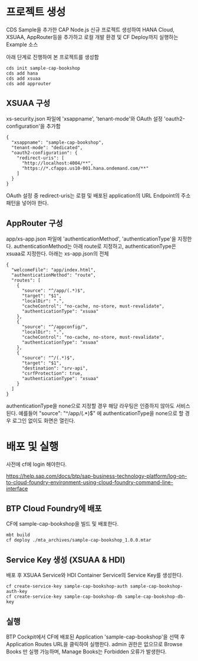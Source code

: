 # 프로젝트 생성

CDS Sample을 추가한 CAP Node.js 신규 프로젝트 생성하여 HANA Cloud, XSUAA, AppRouter등을 추가하고 로컬 개발 환경 및 CF Deploy까지 실행하는 Example 소스

아래 단계로 진행하여 본 프로젝트를 생성함

```
cds init sample-cap-bookshop
cds add hana
cds add xsuaa
cds add approuter
```

## XSUAA 구성

xs-security.json 파일에 'xsappname', 'tenant-mode'와 OAuth 설정 'oauth2-configuration'을 추가함
```
{
  "xsappname": "sample-cap-bookshop",
  "tenant-mode": "dedicated",
  "oauth2-configuration": {
    "redirect-uris": [
      "http://localhost:4004/**",
      "https://*.cfapps.us10-001.hana.ondemand.com/**"
    ]
  }
}
```
OAuth 설정 중 redirect-uris는 로컬 및 배포된 application의 URL Endpoint의 주소 패턴을 넣어야 한다.


## AppRouter 구성

app/xs-app.json 파일에 'authenticationMethod', 'authenticationType'을 지정한다.
authenticationMethod는 아래 route로 지정하고, authenticationType은 xsuaa로 지정한다. 
아래는 xs-app.json의 전체 

```
{
  "welcomeFile": "app/index.html",
  "authenticationMethod": "route",
  "routes": [
    {
      "source": "^/app/(.*)$",
      "target": "$1",
      "localDir": ".",
      "cacheControl": "no-cache, no-store, must-revalidate",
      "authenticationType": "xsuaa"
    },
    {
      "source": "^/appconfig/",
      "localDir": ".",
      "cacheControl": "no-cache, no-store, must-revalidate",
      "authenticationType": "xsuaa"
    },
    {
      "source": "^/(.*)$",
      "target": "$1",
      "destination": "srv-api",
      "csrfProtection": true,
      "authenticationType": "xsuaa"
    }
  ]
}
```
authenticationType을 none으로 지정할 경우 해당 라우팅은 인증하지 않아도 서비스된다. 예를들어 "source": "^/app/(.*)$" 에 authenticationType을 none으로 할 경우 로그인 없이도 화면은 열린다.




# 배포 및 실행
사전에 cf에 login 해야한다.

https://help.sap.com/docs/btp/sap-business-technology-platform/log-on-to-cloud-foundry-environment-using-cloud-foundry-command-line-interface



## BTP Cloud Foundry에 배포

CF에 sample-cap-bookshop을 빌드 및 배포한다.

```
mbt build
cf deploy ./mta_archives/sample-cap-bookshop_1.0.0.mtar 
```

## Service Key 생성 (XSUAA & HDI)

배포 후 XSUAA Service와 HDI Container Service의 Service Key를 생성한다.
```
cf create-service-key sample-cap-bookshop-auth sample-cap-bookshop-auth-key
cf create-service-key sample-cap-bookshop-db sample-cap-bookshop-db-key
```

## 실행
BTP Cockpit에서 CF에 배포된 Application 'sample-cap-bookshop'을 선택 후 Application Routes URL을 클릭하여 실행한다.
admin 권한은 없으므로 Browse Books 만 실행 가능하며, Manage Books는 Forbidden 오류가 발생한다.

